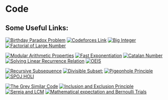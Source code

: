 # Code
## Some Useful Links:

[![Birthday Paradox Problem](https://img.shields.io/badge/CP-Birthday%20Paradox%20Problem-brightgreen)](https://www.geeksforgeeks.org/birthday-paradox/)
[![Codeforces Link](https://img.shields.io/badge/CP-Codeforces%20Link-green)](https://codeforces.com/problemset?tags=math,brute%20force)
[![Big Integer](https://img.shields.io/badge/CP-BigInteger-yellowgreen)](https://www.geeksforgeeks.org/biginteger-class-in-java/)
[![Factorial of Large Number](https://img.shields.io/badge/CP-Factorial%20of%20Large%20Number%3A-yellow)](https://practice.geeksforgeeks.org/problems/factorials-of-large-numbers/0)

[![Modular Arithmetic Properties](https://img.shields.io/badge/CP-Modular%20Arithmetic%20Properties-orange)](http://theoryofprogramming.com/2014/12/24/modular-arithmetic-properties/)
[![Fast Exponentiation](https://img.shields.io/badge/CP-Fast%20Exponentiation-red)](https://www.geeksforgeeks.org/modular-exponentiation-power-in-modular-arithmetic/)
[![Catalan Number](https://img.shields.io/badge/CP-Catalan%20Number-lightgrey)](https://www.geeksforgeeks.org/program-nth-catalan-number/)
[![Solving Linear Recurrence Relation](https://img.shields.io/badge/CP-Solving%20Linear%20Recurrence%20Relation-blue)](https://www.hackerearth.com/practice/notes/solving-linear-recurrence-relation/)
[![OEIS](https://img.shields.io/badge/CP-OEIS-lightgrey)](http://oeis.org/)


[![Recursive Subsequence](https://img.shields.io/badge/CP-Recursive%20Subsequence-orange)](https://www.spoj.com/problems/SEQ/)
[![Divisible Subset:](https://img.shields.io/badge/CP-Divisible%20Subset%3A-yellowgreen)](https://www.codechef.com/problems/DIVSUBS/)
[![Pigeonhole Principle](https://img.shields.io/badge/CP-Pigeonhole%20Principle-brightgreen)](https://www.geeksforgeeks.org/discrete-mathematics-the-pigeonhole-principle/)
[![SPOJ HOLI](https://img.shields.io/badge/CP-SPOJ%20HOLI-lightgrey)](https://www.spoj.com/problems/HOLI/)

[![The Grey Similar Code](https://img.shields.io/badge/CP-The%20Grey%20Similar%20Code-green)](https://www.codechef.com/problems/GRAYSC)
[![Inclusion and Exclusion Principle](https://img.shields.io/badge/CP-Inclusion%20and%20Exclusion%20Principle-orange)](https://www.geeksforgeeks.org/inclusion-exclusion-principle-and-programming-applications/)
[![Sereja and LCM](https://img.shields.io/badge/CP-Sereja%20and%20LCM-red)](https://www.codechef.com/problems/SEALCM)
[![Mathematical expectation and Bernoulli Trials](https://img.shields.io/badge/CP-Mathematical%20expectation%20and%20Bernoulli%20Trials-blue)](https://www.codechef.com/wiki/tutorial-expectation)





